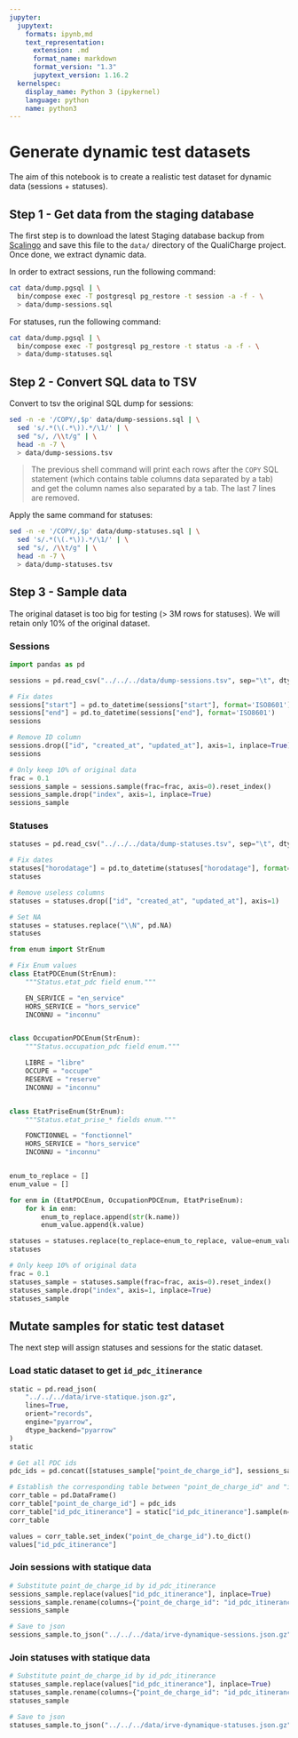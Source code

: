 ```yaml
---
jupyter:
  jupytext:
    formats: ipynb,md
    text_representation:
      extension: .md
      format_name: markdown
      format_version: "1.3"
      jupytext_version: 1.16.2
  kernelspec:
    display_name: Python 3 (ipykernel)
    language: python
    name: python3
---
```


<!-- #region -->

# Generate dynamic test datasets

The aim of this notebook is to create a realistic test dataset for dynamic data (sessions + statuses).

## Step 1 - Get data from the staging database

The first step is to download the latest Staging database backup from [Scalingo](https://dashboard.scalingo.com/apps/osc-fr1/qualicharge-api/db/postgresql/backups/list) and save this file to the `data/` directory of the QualiCharge project. Once done, we extract dynamic data.

In order to extract sessions, run the following command:

```sh
cat data/dump.pgsql | \
  bin/compose exec -T postgresql pg_restore -t session -a -f - \
  > data/dump-sessions.sql
```

For statuses, run the following command:

```sh
cat data/dump.pgsql | \
  bin/compose exec -T postgresql pg_restore -t status -a -f - \
  > data/dump-statuses.sql
```

<!-- #endregion -->

<!-- #region -->

## Step 2 - Convert SQL data to TSV

Convert to tsv the original SQL dump for sessions:

```sh
sed -n -e '/COPY/,$p' data/dump-sessions.sql | \
  sed 's/.*(\(.*\)).*/\1/' | \
  sed "s/, /\\t/g" | \
  head -n -7 \
  > data/dump-sessions.tsv
```

> The previous shell command will print each rows after the `COPY` SQL statement (which contains table columns data separated by a tab) and get the column names also separated by a tab. The last 7 lines are removed.

Apply the same command for statuses:

```sh
sed -n -e '/COPY/,$p' data/dump-statuses.sql | \
  sed 's/.*(\(.*\)).*/\1/' | \
  sed "s/, /\\t/g" | \
  head -n -7 \
  > data/dump-statuses.tsv
```

<!-- #endregion -->

## Step 3 - Sample data

The original dataset is too big for testing (> 3M rows for statuses). We will retain only 10% of the original dataset.

### Sessions

```python
import pandas as pd

sessions = pd.read_csv("../../../data/dump-sessions.tsv", sep="\t", dtype_backend="pyarrow")

# Fix dates
sessions["start"] = pd.to_datetime(sessions["start"], format='ISO8601')
sessions["end"] = pd.to_datetime(sessions["end"], format='ISO8601')
sessions
```

```python
# Remove ID column
sessions.drop(["id", "created_at", "updated_at"], axis=1, inplace=True)
sessions
```

```python
# Only keep 10% of original data
frac = 0.1
sessions_sample = sessions.sample(frac=frac, axis=0).reset_index()
sessions_sample.drop("index", axis=1, inplace=True)
sessions_sample
```

### Statuses

```python
statuses = pd.read_csv("../../../data/dump-statuses.tsv", sep="\t", dtype_backend="pyarrow")

# Fix dates
statuses["horodatage"] = pd.to_datetime(statuses["horodatage"], format='ISO8601')
statuses
```

```python
# Remove useless columns
statuses = statuses.drop(["id", "created_at", "updated_at"], axis=1)

# Set NA
statuses = statuses.replace("\\N", pd.NA)
statuses
```

```python
from enum import StrEnum

# Fix Enum values
class EtatPDCEnum(StrEnum):
    """Status.etat_pdc field enum."""

    EN_SERVICE = "en_service"
    HORS_SERVICE = "hors_service"
    INCONNU = "inconnu"


class OccupationPDCEnum(StrEnum):
    """Status.occupation_pdc field enum."""

    LIBRE = "libre"
    OCCUPE = "occupe"
    RESERVE = "reserve"
    INCONNU = "inconnu"


class EtatPriseEnum(StrEnum):
    """Status.etat_prise_* fields enum."""

    FONCTIONNEL = "fonctionnel"
    HORS_SERVICE = "hors_service"
    INCONNU = "inconnu"


enum_to_replace = []
enum_value = []

for enm in (EtatPDCEnum, OccupationPDCEnum, EtatPriseEnum):
    for k in enm:
        enum_to_replace.append(str(k.name))
        enum_value.append(k.value)

statuses = statuses.replace(to_replace=enum_to_replace, value=enum_value)
statuses
```

```python
# Only keep 10% of original data
frac = 0.1
statuses_sample = statuses.sample(frac=frac, axis=0).reset_index()
statuses_sample.drop("index", axis=1, inplace=True)
statuses_sample
```

## Mutate samples for static test dataset

The next step will assign statuses and sessions for the static dataset.

### Load static dataset to get `id_pdc_itinerance`

```python
static = pd.read_json(
    "../../../data/irve-statique.json.gz",
    lines=True,
    orient="records",
    engine="pyarrow",
    dtype_backend="pyarrow"
)
static
```

```python
# Get all PDC ids
pdc_ids = pd.concat([statuses_sample["point_de_charge_id"], sessions_sample["point_de_charge_id"]], ignore_index=True).unique()

# Establish the corresponding table between "point_de_charge_id" and "id_pdc_itinerance"
corr_table = pd.DataFrame()
corr_table["point_de_charge_id"] = pdc_ids
corr_table["id_pdc_itinerance"] = static["id_pdc_itinerance"].sample(n=pdc_ids.size, axis=0, ignore_index=True)
corr_table
```

```python
values = corr_table.set_index("point_de_charge_id").to_dict()
values["id_pdc_itinerance"]
```

### Join sessions with statique data

```python
# Substitute point_de_charge_id by id_pdc_itinerance
sessions_sample.replace(values["id_pdc_itinerance"], inplace=True)
sessions_sample.rename(columns={"point_de_charge_id": "id_pdc_itinerance"}, inplace=True)
sessions_sample
```

```python
# Save to json
sessions_sample.to_json("../../../data/irve-dynamique-sessions.json.gz", orient="records", lines=True)
```

### Join statuses with statique data

```python
# Substitute point_de_charge_id by id_pdc_itinerance
statuses_sample.replace(values["id_pdc_itinerance"], inplace=True)
statuses_sample.rename(columns={"point_de_charge_id": "id_pdc_itinerance"}, inplace=True)
statuses_sample
```

```python
# Save to json
statuses_sample.to_json("../../../data/irve-dynamique-statuses.json.gz", orient="records", lines=True)
```
